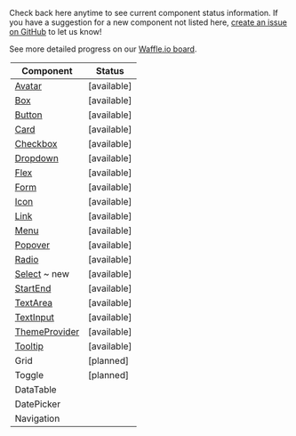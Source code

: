 Check back here anytime to see current component status information.
If you have a suggestion for a new component not listed here, [create an issue on GitHub](https://github.com/mineral-ui/mineral-ui/issues) to let us know!

See more detailed progress on our [Waffle.io board](https://waffle.io/mineral-ui/mineral-ui).

<Legend />

<!--
Labels:
  ~ new
  ~ experimental

Statuses:
  [available]
  [planned]
  [in development]
  [deprecated]
-->

| Component                                   | Status           |
|---------------------------------------------|------------------|
| [Avatar](/components/avatar)                | [available]      |
| [Box](/components/box)                      | [available]      |
| [Button](/components/button)                | [available]      |
| [Card](/components/card)                    | [available]      |
| [Checkbox](/components/checkbox)            | [available]      |
| [Dropdown](/components/dropdown)            | [available]      |
| [Flex](/components/flex)                    | [available]      |
| [Form](/components/form-field)              | [available]      |
| [Icon](/components/icon)                    | [available]      |
| [Link](/components/link)                    | [available]      |
| [Menu](/components/menu)                    | [available]      |
| [Popover](/components/popover)              | [available]      |
| [Radio](/components/radio)                  | [available]      |
| [Select](/components/select) ~ new          | [available]      |
| [StartEnd](/components/start-end)           | [available]      |
| [TextArea](/components/text-area)           | [available]      |
| [TextInput](/components/text-input)         | [available]      |
| [ThemeProvider](/components/theme-provider) | [available]      |
| [Tooltip](/components/tooltip)              | [available]      |
| Grid                                        | [planned]        |
| Toggle                                      | [planned]        |
| DataTable                                   |                  |
| DatePicker                                  |                  |
| Navigation                                  |                  |
